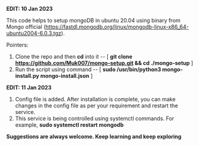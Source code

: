 **EDIT: 10 Jan 2023**

This code helps to setup mongoDB in ubuntu 20.04 using binary from Mongo official (https://fastdl.mongodb.org/linux/mongodb-linux-x86_64-ubuntu2004-6.0.3.tgz).

Pointers:

1. Clone the repo and then **cd** into it -- [ **git clone https://github.com/Muk007/mongo-setup.git &&  cd ./mongo-setup** ]
2. Run the script using command -- [ **sudo /usr/bin/python3 mongo-install.py mongo-install.json** ]


**EDIT: 11 Jan 2023**

1. Config file is added. After installation is complete, you can make changes in the config file as per your requirement and restart the service.
2. This service is being controlled using systemctl commands. For example, **sudo systemctl restart mongodb**



**Suggestions are always welcome. Keep learning and keep exploring**
